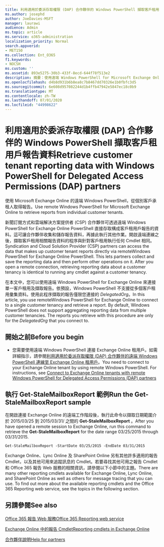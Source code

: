 ```yaml
---
title: 利用適用於委派存取權限 (DAP) 合作夥伴的 Windows PowerShell 擷取客戶租用戶報告資料
ms.author: josephd
author: JoeDavies-MSFT
manager: laurawi
audience: Admin
ms.topic: article
ms.service: o365-administration
localization_priority: Normal
search.appverid:
- MET150
ms.collection: Ent_O365
f1.keywords:
- NOCSH
ms.custom: ''
ms.assetid: 893e5275-30b3-433f-8ecd-644f78f513e2
description: 摘要：使用遠端 Windows PowerShell for Microsoft Exchange Online 從個別客戶租用戶擷取報告。
ms.openlocfilehash: d4b8d931b6b8ea8c7b8467dd70326e1b0fbfc3d5
ms.sourcegitcommit: 6e608d957082244d1b4ffb47942e5847ec18c0b9
ms.translationtype: MT
ms.contentlocale: zh-TW
ms.lasthandoff: 07/01/2020
ms.locfileid: "44998622"
---
```

# <a name="retrieve-customer-tenant-reporting-data-with-windows-powershell-for-delegated-access-permissions-dap-partners"></a><span data-ttu-id="24e23-103">利用適用於委派存取權限 (DAP) 合作夥伴的 Windows PowerShell 擷取客戶租用戶報告資料</span><span class="sxs-lookup"><span data-stu-id="24e23-103">Retrieve customer tenant reporting data with Windows PowerShell for Delegated Access Permissions (DAP) partners</span></span>

<span data-ttu-id="24e23-104">使用 Microsoft Exchange Online 的遠端 Windows PowerShell，從個別客戶承租人取得報告。</span><span class="sxs-lookup"><span data-stu-id="24e23-104">Use remote Windows PowerShell for Microsoft Exchange Online to retrieve reports from individual customer tenants.</span></span>
  
<span data-ttu-id="24e23-p101">新聞訂閱方式和雲端解決方案提供者 (CSP) 合作夥伴可透過遠端 Windows PowerShell for Exchange Online PowerShell 直接存取構成客戶租用戶報告的資料。這可讓合作夥伴收集和儲存報告資料，再據此執行其他作業。開啟遠端連線之後，擷取客戶租用相關報告資料的程序與針對客戶租用執行任何 Cmdlet 相同。</span><span class="sxs-lookup"><span data-stu-id="24e23-p101">Syndication and Cloud Solution Provider (CSP) partners can access the data that makes up customer tenant reports directly via remoteWindows PowerShell for Exchange Online PowerShell. This lets partners collect and save the reporting data and then perform other operations on it. After you open a remote connection, retrieving reporting data about a customer tenancy is identical to running any cmdlet against a customer tenancy.</span></span>
  
<span data-ttu-id="24e23-p102">在本文中，您可以使用遠端 Windows PowerShell for Exchange Online 來連接單一客戶租用及擷取報告。依預設，Windows PowerShell 不支援從多個客戶租用彙集資料。使用此程序擷取的報告僅限您連接的  _DelegatedOrg_。</span><span class="sxs-lookup"><span data-stu-id="24e23-p102">In this article, you use remoteWindows PowerShell for Exchange Online to connect to a single customer tenancy and retrieve a report. By default, Windows PowerShell does not support aggregating reporting data from multiple customer tenancies. The reports you retrieve with this procedure are only for the  _DelegatedOrg_ that you connect to.</span></span>
  
 
## <a name="before-you-begin"></a><span data-ttu-id="24e23-111">開始之前</span><span class="sxs-lookup"><span data-stu-id="24e23-111">Before you begin</span></span>

- <span data-ttu-id="24e23-p103">您需要使用遠端 Windows PowerShell 連接 Exchange Online 租用戶。如需詳細指示，請參閱[利用適用於委派存取權限 (DAP) 合作夥伴的遠端 Windows PowerShell 連線至 Exchange Online 租用戶](connect-to-exchange-online-tenants-with-remote-windows-powershell-for-delegated.md)。</span><span class="sxs-lookup"><span data-stu-id="24e23-p103">You need to connect to your Exchange Online tenant by using remote Windows PowerShell. For instructions, see [Connect to Exchange Online tenants with remote Windows PowerShell for Delegated Access Permissions (DAP) partners](connect-to-exchange-online-tenants-with-remote-windows-powershell-for-delegated.md)</span></span>
    
## <a name="run-the-get-stalemailboxreport-sample"></a><span data-ttu-id="24e23-114">執行 Get-StaleMailboxReport 範例</span><span class="sxs-lookup"><span data-stu-id="24e23-114">Run the Get-StaleMailboxReport sample</span></span>

<span data-ttu-id="24e23-115">在開啟連接 Exchange Online 的遠端工作階段後，執行此命令以擷取日期範圍介於 2015/03/25 到 2015/03/31/ 之間的 **Get-StaleMailboxReport** 。</span><span class="sxs-lookup"><span data-stu-id="24e23-115">After you have opened a remote session to Exchange Online, run this command to retrieve the **Get-StaleMailboxReport** for the date range 03/25/2015 through 03/31/2015.</span></span>
  
```
Get-StaleMailboxReport -StartDate 03/25/2015 -EndDate 03/31/2015
```

<span data-ttu-id="24e23-p104">Exchange Online、Lync Online 及 SharePoint Online 另有其他許多適用的報告 Cmdlet，以及其他可用來追蹤訊息的 Cmdlet。若要尋找其他可用之報告 Cmdlet 和 Office 365 報告 Web 服務的相關資訊，請參閱以下小節中的主題。</span><span class="sxs-lookup"><span data-stu-id="24e23-p104">There are many other reporting cmdlets available for Exchange Online, Lync Online, and SharePoint Online as well as others for message tracing that you can use. To find out more about the available reporting cmdlets and the Office 365 Reporting web service, see the topics in the following section.</span></span>
  
## <a name="see-also"></a><span data-ttu-id="24e23-118">另請參閱</span><span class="sxs-lookup"><span data-stu-id="24e23-118">See also</span></span>

#### 

[<span data-ttu-id="24e23-119">Office 365 報告 Web 服務</span><span class="sxs-lookup"><span data-stu-id="24e23-119">Office 365 Reporting web service</span></span>](https://go.microsoft.com/fwlink/p/?LinkId=532777)
  
[<span data-ttu-id="24e23-120">Exchange Online 中的報告 Cmdlet</span><span class="sxs-lookup"><span data-stu-id="24e23-120">Reporting cmdlets in Exchange Online</span></span>](https://go.microsoft.com/fwlink/p/?LinkId=526430)
  
[<span data-ttu-id="24e23-121">合作夥伴說明</span><span class="sxs-lookup"><span data-stu-id="24e23-121">Help for partners</span></span>](https://go.microsoft.com/fwlink/p/?LinkID=533477)

